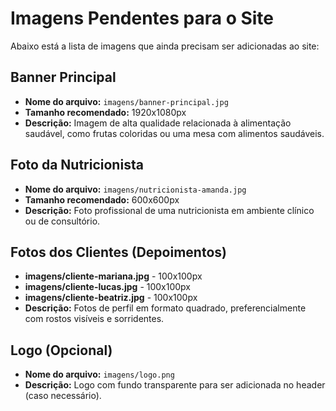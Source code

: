 # Imagens Pendentes para o Site

Abaixo está a lista de imagens que ainda precisam ser adicionadas ao site:

## Banner Principal
- **Nome do arquivo:** `imagens/banner-principal.jpg`
- **Tamanho recomendado:** 1920x1080px
- **Descrição:** Imagem de alta qualidade relacionada à alimentação saudável, como frutas coloridas ou uma mesa com alimentos saudáveis.

## Foto da Nutricionista
- **Nome do arquivo:** `imagens/nutricionista-amanda.jpg`
- **Tamanho recomendado:** 600x600px
- **Descrição:** Foto profissional de uma nutricionista em ambiente clínico ou de consultório.

## Fotos dos Clientes (Depoimentos)
- **imagens/cliente-mariana.jpg** - 100x100px  
- **imagens/cliente-lucas.jpg** - 100x100px  
- **imagens/cliente-beatriz.jpg** - 100x100px  
- **Descrição:** Fotos de perfil em formato quadrado, preferencialmente com rostos visíveis e sorridentes.

## Logo (Opcional)
- **Nome do arquivo:** `imagens/logo.png`
- **Descrição:** Logo com fundo transparente para ser adicionada no header (caso necessário).

